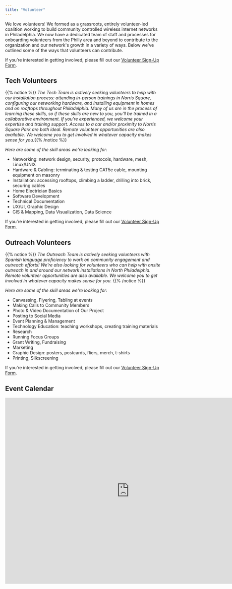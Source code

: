 ```yaml
---
title: "Volunteer"
---
```


We love volunteers! We formed as a grassroots, entirely volunteer-led coalition working to build community controlled wireless internet networks in Philadelphia. We now have a dedicated team of staff and processes for onboarding volunteers from the Philly area and beyond to contribute to the organization and our network's growth in a variety of ways. Below we've outlined some of the ways that volunteers can contribute.

If you’re interested in getting involved, please fill out our [Volunteer Sign-Up Form](https://tally.so/r/w2ODaj). 

## Tech Volunteers

{{% notice %}}
_The Tech Team is actively seeking volunteers to help with our installation process: attending in-person trainings in Norris Square, configuring our networking hardware, and installing equipment in homes and on rooftops throughout Philadelphia. Many of us are in the process of learning these skills, so if these skills are new to you, you'll be trained in a collaborative environment. If you're experienced, we welcome your expertise and training support. Access to a car and/or proximity to Norris Square Park are both ideal. Remote volunteer opportunities are also available. We welcome you to get involved in whatever capacity makes sense for you._{{% /notice %}}


_Here are some of the skill areas we're looking for:_
- Networking: network design, security, protocols, hardware, mesh, Linux/UNIX
- Hardware & Cabling: terminating & testing CAT5e cable, mounting equipment on masonry
- Installation: accessing rooftops, climbing a ladder, drilling into brick, securing cables
- Home Electrician Basics
- Software Development
- Technical Documentation
- UX/UI, Graphic Design
- GIS & Mapping, Data Visualization, Data Science

If you’re interested in getting involved, please fill out our [Volunteer Sign-Up Form](https://tally.so/r/w2ODaj). 


## Outreach Volunteers

{{% notice %}}
_The Outreach Team is actively seeking volunteers with Spanish language proficiency to work on community engagement and outreach efforts! We're also looking for volunteers who can help with onsite outreach in and around our network installations in North Philadelphia. Remote volunteer opportunities are also available. We welcome you to get involved in whatever capacity makes sense for you._
{{% /notice %}}


_Here are some of the skill areas we're looking for:_
- Canvassing, Flyering, Tabling at events
- Making Calls to Community Members
- Photo & Video Documentation of Our Project
- Posting to Social Media
- Event Planning & Management
- Technology Education: teaching workshops, creating training materials
- Research
- Running Focus Groups
- Grant Writing, Fundraising
- Marketing
- Graphic Design: posters, postcards, fliers, merch, t-shirts
- Printing, Silkscreening

If you’re interested in getting involved, please fill out our [Volunteer Sign-Up Form](https://tally.so/r/w2ODaj). 

## Event Calendar

<iframe src="https://calendar.google.com/calendar/embed?src=c_ca84146424d3ddad9678df590065af38e3fc78ff3720a41ed05584cd5e7cd7eb%40group.calendar.google.com&ctz=America%2FNew_York" style="border: 0" width="800" height="600" frameborder="0" scrolling="no" aria-label="Event Calendar"></iframe>
